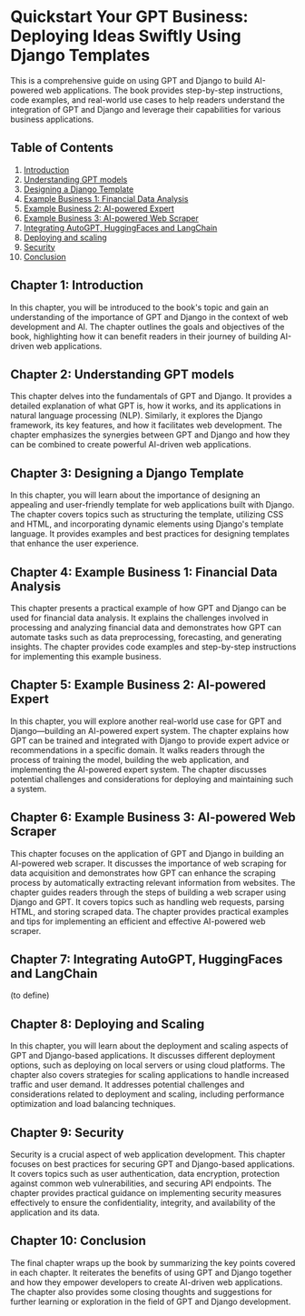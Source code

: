 # Quickstart Your GPT Business: Deploying Ideas Swiftly Using Django Templates
This is a comprehensive guide on using GPT and Django to build AI-powered web applications. The book provides step-by-step instructions, code examples, and real-world use cases to help readers understand the integration of GPT and Django and leverage their capabilities for various business applications.

## Table of Contents
1. [Introduction](chapter1-Introduction/ch1.md)
2. [Understanding GPT models](chapter2-understanding-GPT/ch2.md)
3. [Designing a Django Template](chapter3-Django-template/ch3.md)
4. [Example Business 1: Financial Data Analysis](#ch4)
5. [Example Business 2: AI-powered Expert](#ch5)
6. [Example Business 3: AI-powered Web Scraper](#ch6)
7. [Integrating AutoGPT, HuggingFaces and LangChain](#ch7)
8. [Deploying and scaling](#ch8)
9. [Security](#ch9)
10. [Conclusion](#ch10)


## Chapter 1: Introduction <a name="ch1"></a>
In this chapter, you will be introduced to the book's topic and gain an understanding of the importance of GPT and Django in the context of web development and AI. The chapter outlines the goals and objectives of the book, highlighting how it can benefit readers in their journey of building AI-driven web applications.

## Chapter 2: Understanding GPT models <a name="ch2"></a>
This chapter delves into the fundamentals of GPT and Django. It provides a detailed explanation of what GPT is, how it works, and its applications in natural language processing (NLP). Similarly, it explores the Django framework, its key features, and how it facilitates web development. The chapter emphasizes the synergies between GPT and Django and how they can be combined to create powerful AI-driven web applications.

## Chapter 3: Designing a Django Template <a name="ch3"></a>
In this chapter, you will learn about the importance of designing an appealing and user-friendly template for web applications built with Django. The chapter covers topics such as structuring the template, utilizing CSS and HTML, and incorporating dynamic elements using Django's template language. It provides examples and best practices for designing templates that enhance the user experience.

## Chapter 4: Example Business 1: Financial Data Analysis <a name="ch4"></a>
This chapter presents a practical example of how GPT and Django can be used for financial data analysis. It explains the challenges involved in processing and analyzing financial data and demonstrates how GPT can automate tasks such as data preprocessing, forecasting, and generating insights. The chapter provides code examples and step-by-step instructions for implementing this example business.

## Chapter 5: Example Business 2: AI-powered Expert <a name="ch5"></a>
In this chapter, you will explore another real-world use case for GPT and Django—building an AI-powered expert system. The chapter explains how GPT can be trained and integrated with Django to provide expert advice or recommendations in a specific domain. It walks readers through the process of training the model, building the web application, and implementing the AI-powered expert system. The chapter discusses potential challenges and considerations for deploying and maintaining such a system.

## Chapter 6: Example Business 3: AI-powered Web Scraper <a name="ch6"></a>
This chapter focuses on the application of GPT and Django in building an AI-powered web scraper. It discusses the importance of web scraping for data acquisition and demonstrates how GPT can enhance the scraping process by automatically extracting relevant information from websites. The chapter guides readers through the steps of building a web scraper using Django and GPT. It covers topics such as handling web requests, parsing HTML, and storing scraped data. The chapter provides practical examples and tips for implementing an efficient and effective AI-powered web scraper.

## Chapter 7: Integrating AutoGPT, HuggingFaces and LangChain <a name="ch7"></a>
(to define)

## Chapter 8: Deploying and Scaling <a name="ch8"></a>
In this chapter, you will learn about the deployment and scaling aspects of GPT and Django-based applications. It discusses different deployment options, such as deploying on local servers or using cloud platforms. The chapter also covers strategies for scaling applications to handle increased traffic and user demand. It addresses potential challenges and considerations related to deployment and scaling, including performance optimization and load balancing techniques.

## Chapter 9: Security <a name="ch9"></a>
Security is a crucial aspect of web application development. This chapter focuses on best practices for securing GPT and Django-based applications. It covers topics such as user authentication, data encryption, protection against common web vulnerabilities, and securing API endpoints. The chapter provides practical guidance on implementing security measures effectively to ensure the confidentiality, integrity, and availability of the application and its data.

## Chapter 10: Conclusion <a name="ch10"></a>
The final chapter wraps up the book by summarizing the key points covered in each chapter. It reiterates the benefits of using GPT and Django together and how they empower developers to create AI-driven web applications. The chapter also provides some closing thoughts and suggestions for further learning or exploration in the field of GPT and Django development.
